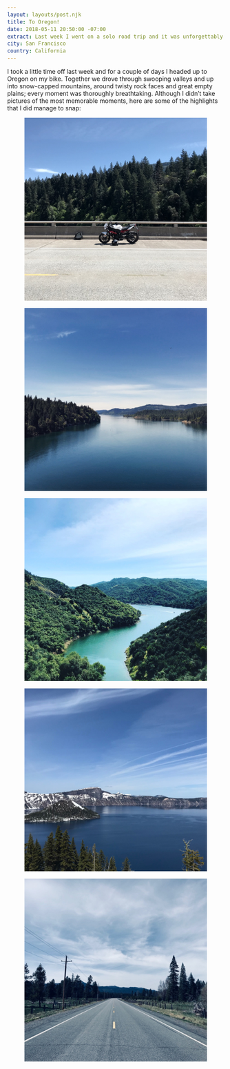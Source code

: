 ```yaml
---
layout: layouts/post.njk
title: To Oregon!
date: 2018-05-11 20:50:00 -07:00
extract: Last week I went on a solo road trip and it was unforgettably beautiful.
city: San Francisco
country: California
---
```


I took a little time off last week and for a couple of days I headed up to Oregon on my bike. Together we drove through swooping valleys and up into snow-capped mountains, around twisty rock faces and great empty plains; every moment was thoroughly breathtaking. Although I didn’t take pictures of the most memorable moments, here are some of the highlights that I did manage to snap:

<figure>
  <img src='/images/1.jpg'/>
</figure>
<figure>
  <img src='/images/2.jpg'/>
</figure>
<figure>
  <img src='/images/3.jpg'/>
</figure>
<figure>
  <img src='/images/4.jpg'/>
</figure>
<figure>
  <img src='/images/5.jpg'/>
</figure>
